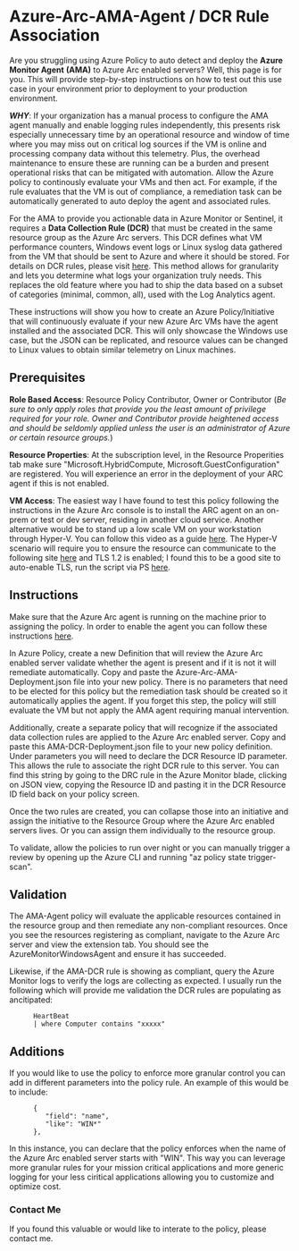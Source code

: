 # Azure-Arc-AMA-Agent / DCR Rule Association
Are you struggling using Azure Policy to auto detect and deploy the **Azure Monitor Agent** **(AMA)** to Azure Arc enabled servers? Well, this page is for you. This will provide step-by-step instructions on how to test out this use case in your environment prior to deployment to your production environment.

**_WHY_**: If your organization has a manual process to configure the AMA agent manually and enable logging rules independently, this presents risk especially unnecessary time by an operational resource and window of time where you may miss out on critical log sources if the VM is online and processing company data without this telemetry. Plus, the overhead maintenance to ensure these are running can be a burden and present operational risks that can be mitigated with automation. Allow the Azure policy to continously evaluate your VMs and then act. For example, if the rule evaluates that the VM is out of compliance, a remediation task can be automatically generated to auto deploy the agent and associated rules.

For the AMA to provide you actionable data in Azure Monitor or Sentinel, it requires a **Data Collection Rule (DCR)** that must be created in the same resource group as the Azure Arc servers. This DCR defines what VM performance counters, Windows event logs or Linux syslog data gathered from the VM that should be sent to Azure and where it should be stored. For details on DCR rules, please visit [here](https://docs.microsoft.com/en-us/azure/azure-monitor/agents/data-collection-rule-overview?WT.mc_id=modinfra-17603-pierrer&WT.mc_id=modinfra-21191-pierrer "DCR"). This method allows for granularity and lets you determine what logs your organization truly needs. This replaces the old feature where you had to ship the data based on a subset of categories (minimal, common, all), used with the Log Analytics agent.

These instructions will show you how to create an Azure Policy/Initiative that will continuously evaluate if your new Azure Arc VMs have the agent installed and the associated DCR. This will only showcase the Windows use case, but the JSON can be replicated, and resource values can be changed to Linux values to obtain similar telemetry on Linux machines. 

## Prerequisites
**Role Based Access**: Resource Policy Contributor, Owner or Contributor (_Be sure to only apply roles that provide you the least amount of privilege required for your role. Owner and Contributor provide heightened access and should be seldomly applied unless the user is an administrator of Azure or certain resource groups._) 

**Resource Properties**: At the subscription level, in the Resource Properities tab make sure "Microsoft.HybridCompute, Microsoft.GuestConfiguration" are registered. You will experience an error in the deployment of your ARC agent if this is not enabled.

**VM Access**: The easiest way I have found to test this policy following the instructions in the Azure Arc console is to install the ARC agent on an on-prem or test or dev server, residing in another cloud service. Another alternative would be to stand up a low scale VM on your workstation through Hyper-V. You can follow this video as a guide [here](https://www.youtube.com/watch?v=KvYMjdwlC6E "Hyper_V"). The Hyper-V scenario will require you to ensure the resource can communicate to the following site [here](https://docs.microsoft.com/en-us/azure/azure-arc/servers/agent-overview#networking-configuration "ARC Agent Requirements") and TLS 1.2 is enabled; I found this to be a good site to auto-enable TLS, run the script via PS [here](https://stackoverflow.com/questions/55914397/enable-tls-and-disable-ssl-via-powershell-script "TLS Enablement Script").

## Instructions
Make sure that the Azure Arc agent is running on the machine prior to assigning the policy. In order to enable the agent you can follow these instructions [here](https://docs.microsoft.com/en-us/azure/azure-arc/servers/agent-overview "Arc Agent Details").

In Azure Policy, create a new Definition that will review the Azure Arc enabled server validate whether the agent is present and if it is not it will remediate automatically. Copy and paste the Azure-Arc-AMA-Deployment.json file into your new policy. There is no parameters that need to be elected for this policy but the remediation task should be created so it automatically applies the agent. If you forget this step, the policy will still evaluate the VM but not apply the AMA agent requiring manual intervention. 

Additionally, create a separate policy that will recognize if the associated data collection rules are applied to the Azure Arc enabled server. Copy and paste this AMA-DCR-Deployment.json file to your new policy definition. Under parameters you will need to declare the DCR Resource ID parameter. This allows the rule to associate the right DCR rule to this server. You can find this string by going to the DRC rule in the Azure Monitor blade, clicking on JSON view, copying the Resource ID and pasting it in the DCR Resource ID field back on your policy screen.

Once the two rules are created, you can collapse those into an initiative and assign the initiative to the Resource Group where the Azure Arc enabled servers lives. Or you can assign them individually to the resource group.

To validate, allow the policies to run over night or you can manually trigger a review by opening up the Azure CLI and running "az policy state trigger-scan".

## Validation
The AMA-Agent policy will evaluate the applicable resources contained in the resource group and then remediate any non-compliant resources. Once you see the resources registering as compliant, navigate to the Azure Arc server and view the extension tab. You should see the AzureMonitorWindowsAgent and ensure it has succeeded. 

Likewise, if the AMA-DCR rule is showing as compliant, query the Azure Monitor logs to verify the logs are collecting as expected. I usually run the following which will provide me validation the DCR rules are populating as ancitipated:

          HeartBeat
          | where Computer contains "xxxxx"
          
## Additions
If you would like to use the policy to enforce more granular control you can add in different parameters into the policy rule.  An example of this would be to include:
          
          {
             "field": "name",
             "like": "WIN*"
          },
          
In this instance, you can declare that the policy enforces when the name of the Azure Arc enabled server starts with "WIN". This way you can leverage more granular rules for your mission critical applications and more generic logging for your less ciritical applications allowing you to customize and optimize cost.
 
### Contact Me
If you found this valuable or would like to interate to the policy, please contact me. 